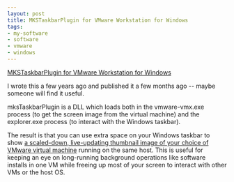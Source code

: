 ```yaml
---
layout: post
title: MKSTaskbarPlugin for VMware Workstation for Windows
tags:
- my-software
- software
- vmware
- windows
---
```

[MKSTaskbarPlugin for VMware Workstation for
Windows](http://labs.vmware.com/flings/mkstaskbarplugin)

I wrote this a few years ago and published it a few months ago -- maybe
someone will find it useful.

mksTaskbarPlugin is a DLL which loads both in the vmware-vmx.exe process (to
get the screen image from the virtual machine) and the explorer.exe process
(to interact with the Windows taskbar).

The result is that you can use extra space on your Windows taskbar to show [a
scaled-down, live-updating thumbnail image of your choice of VMware virtual
machine](http://labs.vmware.com/flings/mkstaskbarplugin) running on the same
host. This is useful for keeping an eye on long-running background operations
like software installs in one VM while freeing up most of your screen to
interact with other VMs or the host OS.

